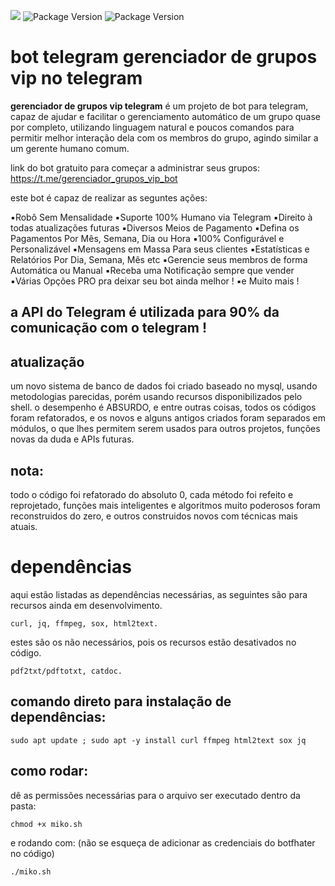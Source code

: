 [<img src="https://img.shields.io/github/languages/code-size/fabriciocaetano/mikosuma">](https://img.shields.io/github/languages/code-size/fabriciocaetano/mikosuma)
![Package Version](https://img.shields.io/badge/version-0.3.2-green.svg?cacheSeconds=2592000) ![Package Version](https://img.shields.io/badge/linguagem-ShellScript-blue.svg?cacheSeconds=2592000)
# bot telegram gerenciador de grupos vip no telegram

**gerenciador de grupos vip telegram** é um projeto de bot para telegram, capaz de ajudar e facilitar o gerenciamento automático de um grupo quase por completo, utilizando linguagem natural e poucos comandos para permitir melhor interação dela com os membros do grupo, agindo similar a um gerente humano comum. 

link do bot gratuito para começar a administrar seus grupos: https://t.me/gerenciador_grupos_vip_bot

este bot é capaz de realizar as seguntes ações:

▪️Robô Sem Mensalidade
▪️Suporte 100% Humano via Telegram 
▪️Direito à todas atualizações futuras
▪️Diversos Meios de Pagamento 
▪️Defina os Pagamentos Por Mês, Semana, Dia ou Hora 
▪️100% Configurável e Personalizável 
▪️Mensagens em Massa Para seus clientes
▪️Estatísticas e Relatórios Por Dia, Semana, Mês etc
▪️Gerencie seus membros de forma Automática ou Manual
▪️Receba uma Notificação sempre que vender 
▪️Várias Opções PRO pra deixar seu bot ainda melhor !
▪️e Muito mais !  

## a API do Telegram é utilizada para 90% da comunicação com o telegram !

## atualização
um novo sistema de banco de dados foi criado baseado no mysql, usando metodologias parecidas, porém usando recursos disponibilizados pelo shell.
o desempenho é ABSURDO, e entre outras coisas, todos os códigos foram refatorados, e os novos e alguns antigos criados foram separados em módulos, o que lhes permitem serem usados para outros projetos, funções novas da duda e APIs futuras.

## nota:
todo o código foi refatorado do absoluto 0, cada método foi refeito e reprojetado, funções mais inteligentes e algoritmos muito poderosos foram reconstruidos do zero, e outros construidos novos com técnicas mais atuais.

# dependências

 aqui estão listadas as dependências necessárias, as seguintes são para recursos ainda em desenvolvimento.

```
curl, jq, ffmpeg, sox, html2text.
```

estes são os não necessários, pois os recursos estão desativados no código.
```
pdf2txt/pdftotxt, catdoc.

```

## comando direto para instalação de dependências:
```
sudo apt update ; sudo apt -y install curl ffmpeg html2text sox jq
```

## como rodar:
dê as permissões necessárias para o arquivo ser executado dentro da pasta:
```
chmod +x miko.sh
```
e rodando com: (não se esqueça de adicionar as credenciais do botfhater no código)
```
./miko.sh
```

